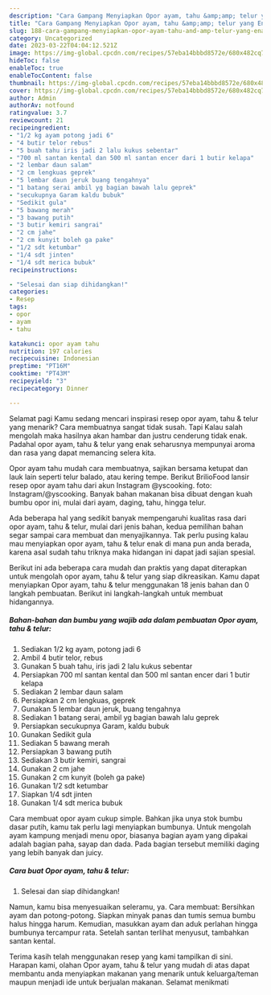 ```yaml
---
description: "Cara Gampang Menyiapkan Opor ayam, tahu &amp;amp; telur yang Enak"
title: "Cara Gampang Menyiapkan Opor ayam, tahu &amp;amp; telur yang Enak"
slug: 188-cara-gampang-menyiapkan-opor-ayam-tahu-and-amp-telur-yang-enak
category: Uncategorized
date: 2023-03-22T04:04:12.521Z
image: https://img-global.cpcdn.com/recipes/57eba14bbbd8572e/680x482cq70/opor-ayam-tahu-telur-foto-resep-utama.jpg
hideToc: false
enableToc: true
enableTocContent: false
thumbnail: https://img-global.cpcdn.com/recipes/57eba14bbbd8572e/680x482cq70/opor-ayam-tahu-telur-foto-resep-utama.jpg
cover: https://img-global.cpcdn.com/recipes/57eba14bbbd8572e/680x482cq70/opor-ayam-tahu-telur-foto-resep-utama.jpg
author: Admin
authorAv: notfound
ratingvalue: 3.7
reviewcount: 21
recipeingredient:
- "1/2 kg ayam potong jadi 6"
- "4 butir telor rebus"
- "5 buah tahu iris jadi 2 lalu kukus sebentar"
- "700 ml santan kental dan 500 ml santan encer dari 1 butir kelapa"
- "2 lembar daun salam"
- "2 cm lengkuas geprek"
- "5 lembar daun jeruk buang tengahnya"
- "1 batang serai ambil yg bagian bawah lalu geprek"
- "secukupnya Garam kaldu bubuk"
- "Sedikit gula"
- "5 bawang merah"
- "3 bawang putih"
- "3 butir kemiri sangrai"
- "2 cm jahe"
- "2 cm kunyit boleh ga pake"
- "1/2 sdt ketumbar"
- "1/4 sdt jinten"
- "1/4 sdt merica bubuk"
recipeinstructions:

- "Selesai dan siap dihidangkan!"
categories:
- Resep
tags:
- opor
- ayam
- tahu

katakunci: opor ayam tahu 
nutrition: 197 calories
recipecuisine: Indonesian
preptime: "PT16M"
cooktime: "PT43M"
recipeyield: "3"
recipecategory: Dinner

---
```



Selamat pagi Kamu sedang mencari inspirasi resep opor ayam, tahu &amp; telur yang menarik? Cara membuatnya sangat tidak susah. Tapi Kalau salah mengolah maka hasilnya akan hambar dan justru cenderung tidak enak. Padahal opor ayam, tahu &amp; telur yang enak seharusnya mempunyai aroma dan rasa yang dapat memancing selera kita.


Opor ayam tahu mudah cara membuatnya, sajikan bersama ketupat dan lauk lain seperti telur balado, atau kering tempe. Berikut BrilioFood lansir resep opor ayam tahu dari akun Instagram @yscooking. foto: Instagram/@yscooking. Banyak bahan makanan bisa dibuat dengan kuah bumbu opor ini, mulai dari ayam, daging, tahu, hingga telur.

Ada beberapa hal yang sedikit banyak mempengaruhi kualitas rasa dari opor ayam, tahu &amp; telur, mulai dari jenis bahan, kedua pemilihan bahan segar sampai cara membuat dan menyajikannya. Tak perlu pusing kalau mau menyiapkan opor ayam, tahu &amp; telur enak di mana pun anda berada, karena asal sudah tahu triknya maka hidangan ini dapat jadi sajian spesial.


Berikut ini ada beberapa cara mudah dan praktis yang dapat diterapkan untuk mengolah opor ayam, tahu &amp; telur yang siap dikreasikan. Kamu dapat menyiapkan Opor ayam, tahu &amp; telur menggunakan 18 jenis bahan dan 0 langkah pembuatan. Berikut ini langkah-langkah untuk membuat hidangannya.

<!--inarticleads1-->

##### Bahan-bahan dan bumbu yang wajib ada dalam pembuatan Opor ayam, tahu &amp; telur:

1. Sediakan 1/2 kg ayam, potong jadi 6
1. Ambil 4 butir telor, rebus
1. Gunakan 5 buah tahu, iris jadi 2 lalu kukus sebentar
1. Persiapkan 700 ml santan kental dan 500 ml santan encer dari 1 butir kelapa
1. Sediakan 2 lembar daun salam
1. Persiapkan 2 cm lengkuas, geprek
1. Gunakan 5 lembar daun jeruk, buang tengahnya
1. Sediakan 1 batang serai, ambil yg bagian bawah lalu geprek
1. Persiapkan secukupnya Garam, kaldu bubuk
1. Gunakan Sedikit gula
1. Sediakan 5 bawang merah
1. Persiapkan 3 bawang putih
1. Sediakan 3 butir kemiri, sangrai
1. Gunakan 2 cm jahe
1. Gunakan 2 cm kunyit (boleh ga pake)
1. Gunakan 1/2 sdt ketumbar
1. Siapkan 1/4 sdt jinten
1. Gunakan 1/4 sdt merica bubuk


Cara membuat opor ayam cukup simple. Bahkan jika unya stok bumbu dasar putih, kamu tak perlu lagi menyiapkan bumbunya. Untuk mengolah ayam kampung menjadi menu opor, biasanya bagian ayam yang dipakai adalah bagian paha, sayap dan dada. Pada bagian tersebut memiliki daging yang lebih banyak dan juicy. 

<!--inarticleads2-->

##### Cara buat Opor ayam, tahu &amp; telur:


1. Selesai dan siap dihidangkan!

Namun, kamu bisa menyesuaikan seleramu, ya. Cara membuat: Bersihkan ayam dan potong-potong. Siapkan minyak panas dan tumis semua bumbu halus hingga harum. Kemudian, masukkan ayam dan aduk perlahan hingga bumbunya tercampur rata. Setelah santan terlihat menyusut, tambahkan santan kental. 

Terima kasih telah menggunakan resep yang kami tampilkan di sini. Harapan kami, olahan Opor ayam, tahu &amp; telur yang mudah di atas dapat membantu anda menyiapkan makanan yang menarik untuk keluarga/teman maupun menjadi ide untuk berjualan makanan. Selamat menikmati
